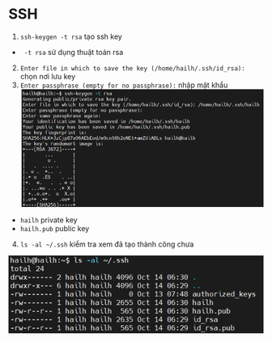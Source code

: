 # SSH
1. `ssh-keygen -t rsa` tạo ssh key
- ` -t rsa` sử dụng thuật toán rsa 
2. `Enter file in which to save the key (/home/hailh/.ssh/id_rsa): ` chọn nơi lưu key
3. `Enter passphrase (empty for no passphrase):` nhập mật khẩu 
![](./images/a.png)
- `hailh` private key 
- `hailh.pub` public key

4. `ls -al ~/.ssh` kiểm tra xem đã tạo thành công chưa 

![](./images/b.png)






